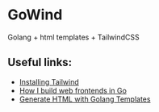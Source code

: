 # GoWind

Golang + html templates + TailwindCSS

## Useful links:
- [Installing Tailwind](https://tailwindcss.com/docs/installation)
- [How I build web frontends in Go](https://philipptanlak.com/web-frontends-in-go/#implementing-the-template-renderers)
- [Generate HTML with Golang Templates](https://betterprogramming.pub/how-to-generate-html-with-golang-templates-5fad0d91252)
